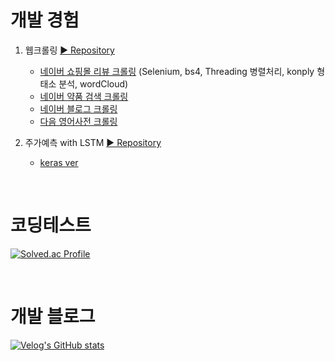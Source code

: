 # 개발 경험
1. 웹크롤링 [▶ Repository](https://github.com/Xenrose/web-crawling)
   * [네이버 쇼핑몰 리뷰 크롤링](https://github.com/Xenrose/web-crawling/tree/main/naver_shopping_review) (Selenium, bs4, Threading 병렬처리, konply 형태소 분석, wordCloud)
   * [네이버 약품 검색 크롤링](https://github.com/Xenrose/web-crawling/tree/main/naver_pill_crawling)
   * [네이버 블로그 크롤링](https://github.com/Xenrose/web-crawling/tree/main/naver_blog_crawler)
   * [다음 영어사전 크롤링](https://github.com/Xenrose/web-crawling/tree/main/phonetic_alphabet)


2. 주가예측 with LSTM  [▶ Repository](https://github.com/Xenrose/my_project/tree/main/LSTM_stock_price_prediction)
   * [keras ver](https://github.com/Xenrose/my_project/tree/main/LSTM_stock_price_prediction/tensorflow)

<br>

# 코딩테스트
[![Solved.ac Profile](http://mazassumnida.wtf/api/v2/generate_badge?boj=penrose)](https://solved.ac/penrose/)

<br>

# 개발 블로그
[![Velog's GitHub stats](https://velog-readme-stats.vercel.app/api?name=xenrose)](https://velog.io/@xenrose)

